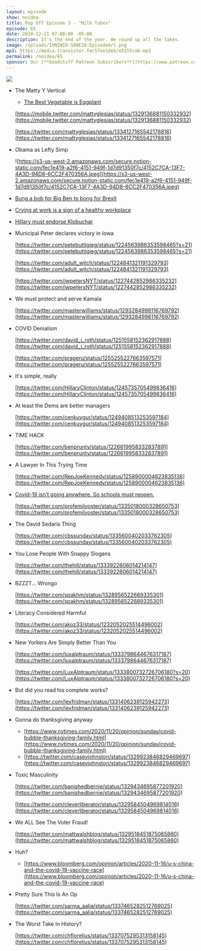 ```yaml
---
layout: episode
show: noidea
title: Pop Off Episode 3 - "Milk Tubes"
episode: 65
date: 2020-12-21 07:00:00 -05:00
description: It's the end of the year. We round up all the takes.
image: /uploads/IHNIWID-S00E10-EpisodeArt.png
mp3: https://media.transistor.fm/57ee1deb/e5155cab.mp3
permalink: /noidea/65
sponsor: Our [**Goodstuff Patreon Subscribers**](https://www.patreon.com/goodstuff "Goodstuff on Patreon") and listeners just like you! Support your favorite podcasts directly to get access to the discord and more.
---
```


![](/uploads/IHNIWID-S00E10-EpisodeArt.png)

- The Matty Y Vertical
    - [The Best Vegetable is Eggplant]([https://mobile.twitter.com/mattyglesias/status/1329136881150332932](https://mobile.twitter.com/mattyglesias/status/1329136881150332932))

    [https://mobile.twitter.com/mattyglesias/status/1329136881150332932](https://mobile.twitter.com/mattyglesias/status/1329136881150332932)

    [https://twitter.com/mattyglesias/status/1334127165542178816](https://twitter.com/mattyglesias/status/1334127165542178816)

- Obama as Lefty Simp

    ![https://s3-us-west-2.amazonaws.com/secure.notion-static.com/fec1e419-a2f6-4151-949f-1d7d91350f7c/4152C7CA-13F7-4A3D-94D8-6CC2F470356A.jpeg](https://s3-us-west-2.amazonaws.com/secure.notion-static.com/fec1e419-a2f6-4151-949f-1d7d91350f7c/4152C7CA-13F7-4A3D-94D8-6CC2F470356A.jpeg)

- [Bung a bob for Big Ben to bong for Brexit](https://www.theguardian.com/politics/2020/jan/17/boris-johnson-saves-face-over-failed-bid-for-big-ben-brexit-chime)
- [Crying at work is a sign of a healthy workplace](https://www.fastcompany.com/90408188/why-crying-employees-can-sometimes-be-a-sign-of-a-healthy-workplace)
- [Hillary must endorse Klobuchar](https://www.vox.com/2020/2/14/21136816/hillary-clinton-bernie-sanders-endorse-amy-klobuchar)
- Municipal Peter declares victory in Iowa

    [https://twitter.com/petebuttigieg/status/1224563986353598465?s=21](https://twitter.com/petebuttigieg/status/1224563986353598465?s=21)

    [https://twitter.com/adult_witch/status/1224841321191329793](https://twitter.com/adult_witch/status/1224841321191329793)

    [https://twitter.com/jwpetersNYT/status/1227442852986335232](https://twitter.com/jwpetersNYT/status/1227442852986335232)

- We must protect and serve Kamala

    [https://twitter.com/masterwilliams/status/1293284998116769792](https://twitter.com/masterwilliams/status/1293284998116769792)

- COVID Denialism

    [https://twitter.com/david_j_roth/status/1251558152362917888](https://twitter.com/david_j_roth/status/1251558152362917888)

    [https://twitter.com/prageru/status/1255255227663597571](https://twitter.com/prageru/status/1255255227663597571)

- It's simple, really

    [https://twitter.com/HillaryClinton/status/1245735705499836416](https://twitter.com/HillaryClinton/status/1245735705499836416)

- At least the Dems are better managers

    [https://twitter.com/cenkuygur/status/1249408513253597184](https://twitter.com/cenkuygur/status/1249408513253597184)

- TIME HACK

    [https://twitter.com/benprunty/status/1226619958332837891](https://twitter.com/benprunty/status/1226619958332837891)

- A Lawyer In This Trying Time

    [https://twitter.com/RepJoeKennedy/status/1258900004623835136](https://twitter.com/RepJoeKennedy/status/1258900004623835136)

- [Covid-19 isn’t going anywhere. So schools must reopen.](https://www.washingtonpost.com/opinions/covid-19-isnt-going-anywhere-so-schools-must-reopen/2020/08/07/8f2c2cde-d8e2-11ea-aff6-220dd3a14741_story.html)

    [https://twitter.com/profemilyoster/status/1335018000328650753](https://twitter.com/profemilyoster/status/1335018000328650753)

- The David Sedaris Thing

    [https://twitter.com/cbssunday/status/1335600402033762305](https://twitter.com/cbssunday/status/1335600402033762305)

- You Lose People With Snappy Slogans

    [https://twitter.com/thehill/status/1333922606014214147](https://twitter.com/thehill/status/1333922606014214147)

- BZZZT... Wrongo

    [https://twitter.com/spakhm/status/1328956522689335301](https://twitter.com/spakhm/status/1328956522689335301)

- Literacy Considered Harmful

    [https://twitter.com/akoz33/status/1232052025514496002](https://twitter.com/akoz33/status/1232052025514496002)

- New Yorkers Are Simply Better Than You

    [https://twitter.com/luxalptraum/status/1333798644676317187](https://twitter.com/luxalptraum/status/1333798644676317187)

    [https://twitter.com/LuxAlptraum/status/1333800732726706180?s=20](https://twitter.com/LuxAlptraum/status/1333800732726706180?s=20)

- But did you read his complete works?

    [https://twitter.com/lexfridman/status/1331406239125942273](https://twitter.com/lexfridman/status/1331406239125942273)

- Gonna do thanksgiving anyway
    - [https://www.nytimes.com/2020/11/20/opinion/sunday/covid-bubble-thanksgiving-family.html](https://www.nytimes.com/2020/11/20/opinion/sunday/covid-bubble-thanksgiving-family.html)
    - [https://twitter.com/caseyjohnston/status/1329923846829469697](https://twitter.com/caseyjohnston/status/1329923846829469697)
- Toxic Masculinity

    [https://twitter.com/banishedbernie/status/1329434695877201920](https://twitter.com/banishedbernie/status/1329434695877201920)

    [https://twitter.com/cleverliberator/status/1329584504969814016](https://twitter.com/cleverliberator/status/1329584504969814016)

- We ALL See The Voter Fraud!

    [https://twitter.com/mattwalshblog/status/1329518451875065860](https://twitter.com/mattwalshblog/status/1329518451875065860)

- Huh?
    - [https://www.bloomberg.com/opinion/articles/2020-11-16/u-s-china-and-the-covid-19-vaccine-race](https://www.bloomberg.com/opinion/articles/2020-11-16/u-s-china-and-the-covid-19-vaccine-race)
- Pretty Sure This Is An Op

    [https://twitter.com/sarma_aalia/status/1337465282512769025](https://twitter.com/sarma_aalia/status/1337465282512769025)

- The Worst Take In History?

    [https://twitter.com/chflorelius/status/1337075295313158145](https://twitter.com/chflorelius/status/1337075295313158145)